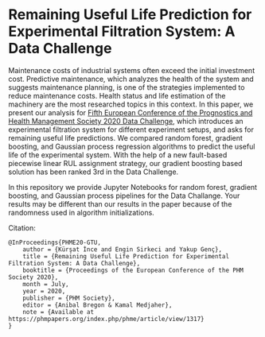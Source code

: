 # Remaining Useful Life Prediction for Experimental Filtration System: A Data Challenge

Maintenance costs of industrial systems often exceed the initial investment cost. Predictive maintenance, which analyzes the health of the system and suggests maintenance planning, is one of the strategies implemented to reduce maintenance costs. Health status and life estimation of the machinery are the most researched topics in this context. In this paper, we present our analysis for [Fifth European Conference of the Prognostics and Health Management Society 2020 Data Challenge](http://phmeurope.org/2020/data-challenge-2020), which introduces an experimental filtration system for different experiment setups, and asks for remaining useful life predictions. We compared random forest, gradient boosting, and Gaussian process regression algorithms to predict the useful life of the experimental system. With the help of a new fault-based piecewise linear RUL assignment strategy, our gradient boosting based solution has been ranked 3rd in the Data Challenge.

In this repository we provide Jupyter Notebooks for random forest, gradient boosting, and Gaussian process pipelines for the Data Challange. Your results may be different than our results in the paper because of the randomness used in algorithm initializations.

Citation:

````
@InProceedings{PHME20-GTU,
    author = {Kürşat İnce and Engin Sirkeci and Yakup Genç},
    title = {Remaining Useful Life Prediction for Experimental Filtration System: A Data Challenge},
    booktitle = {Proceedings of the European Conference of the PHM Society 2020},
    month = July,
    year = 2020,
    publisher = {PHM Society},
    editor = {Anibal Bregon & Kamal Medjaher},
    note = {Available at https://phmpapers.org/index.php/phme/article/view/1317}
}
````
